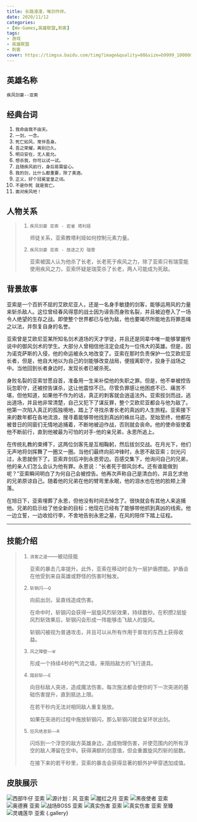 ```yaml
---
title: 长路漫漫，唯剑作伴。
date: 2020/11/12
categories:
- [We-Games,英雄联盟,刺客]
tags:
- 游戏
- 英雄联盟
- 刺客
cover: https://timgsa.baidu.com/timg?image&quality=80&size=b9999_10000&sec=1605268594856&di=cd1eed5339c2b5e3edf15a304d5df6b4&imgtype=0&src=http%3A%2F%2Fimg1.replays.net%2Flol.replays.net%2Fuploads%2Fbody%2F2017%2F01%2F1484544071nDG.jpg
---
```

## 英雄名称

`疾风剑豪--亚索`

## 经典台词

1. `我命由我不由天。`
2. `一剑，一念。`
3. `死亡如风，常伴吾身。`
4. `吾之荣耀，离别已久。`
5. `明日安在，无人能允。`
6. `想杀我，你可以试一试。`
7. `且随疾风前行，身后易需留心。`
8. `我的剑，比什么都重要，除了美酒。`
9. `正义，好个冠冕堂皇之词。`
10. `不是你死 就是我亡。`
11. `面对疾风吧！`
## 人物关系

> 1. `疾风剑豪 亚索 - 岩雀 塔利娅`
>
>    师徒关系，亚索教塔利娅如何控制元素力量。
>
> 2. `疾风剑豪 亚索 - 放逐之刃 瑞雯`
>
>    亚索被国人认为他杀了长老，长老死于疾风之力，除了亚索只有瑞雯能使用疾风之力，亚索怀疑是瑞雯杀了长老，两人可能成为死敌。

## 背景故事

亚索是一个百折不屈的艾欧尼亚人，还是一名身手敏捷的剑客，能够运用风的力量来斩杀敌人。这位曾经春风得意的战士因为诬告而身败名裂，并且被迫卷入了一场令人绝望的生存之战。即使整个世界都已与他为敌，他也要竭尽所能地去将罪恶绳之以法，并恢复自身的名誉。

亚索曾是艾欧尼亚某所知名剑术道场的天才学徒，并且还是同辈中唯一能够掌握传说中的御风剑术的学生。大部分人曾相信他注定会成为一位伟大的英雄。但是，因为诺克萨斯的入侵，他的命运被永久地改变了。亚索在那时负责保护一位艾欧尼亚长者，但是，他自大地以为自己的剑能够改变战局，便擅离职守，投身于战场之中。当他回到长者身边时，发现长者已被杀死。

身败名裂的亚索甘愿自首，准备用一生来补偿他的失职之罪。但是，他不单被控告玩忽职守，还被控告谋杀，这让他震惊不已。尽管负罪感让他困惑不已、痛苦不堪，但他知道，如果他不作为的话，真正的刺客就会逍遥法外。亚索拔剑而战，逃出道场，并且他非常清楚，自己又犯下了谋反罪，整个艾欧尼亚都会与他为敌了。他第一次陷入真正的孤独境地，踏上了寻找杀害长老的真凶的人生旅程。亚索接下来的数年都在各地流浪，搜寻着能够带他找到真凶的蛛丝马迹。至始至终，他都在被昔日的同窗们无情地追捕着，不断地被迫作战，否则就会丧命。他的使命驱使着他不断前行，直到他被最为可怕的对手-他的亲兄弟，永恩所追上。

在传统礼教的束缚下，这两位剑客先是互相鞠躬，然后拔剑交战。在月光下，他们无声地将剑挥舞了一圈又一圈。当他们最终向前冲锋时，永恩不敌亚索；剑光闪过，永恩就倒下了。亚索弃剑后冲到永恩旁边。百感交集下，他询问自己的兄弟，他的亲人们怎么会认为他有罪。永恩说：“长者死于御风剑术。还有谁能做到呢？”亚索瞬间明白了为何自己会被控告。他再次声称自己是清白的，并且乞求他的兄弟原谅自己。随着他的兄弟在他的臂弯里永眠，他的泪水也在他的脸颊上滑落。

在旭日下，亚索埋葬了永恩，但他没有时间去悼念了。很快就会有其他人来追捕他。兄弟的启示给了他全新的目标；他现在已经有了能够带他抓到真凶的线索。他一边立誓，一边收拾行李，不舍地告别永恩之墓，在风的陪伴下踏上征程。

------

## 技能介绍

> 1. `浪客之道`——被动技能
>
>    亚索的暴击几率提升。此外，亚索在移动时会为一层护盾攒能。护盾会在他受到来自英雄或野怪的伤害时触发。
>
> 2. `斩钢闪——Q`
>
>    向前出剑，呈直线造成伤害。
>
>    在命中时，斩钢闪会获得一层旋风烈斩效果，持续数秒。在积攒2层旋风烈斩效果后，斩钢闪会形成一阵能够击飞敌人的旋风。
>
>    斩钢闪被视为普通攻击，并且可以从所有作用于普攻的东西上获得收益。
>    
> 3. `风之障壁——W`
>
>    形成一个持续4秒的气流之墙，来阻挡敌方的飞行道具。
>
> 4. `踏前斩——E`
>
>    向目标敌人突进，造成魔法伤害。每次施法都会使你的下一次突进的基础伤害提升，直到抵达上限。
>
>    在若干秒内无法对相同敌人重复施放。
>
>    如果在突进的过程中施放斩钢闪，那么斩钢闪就会呈环状出剑。
>
> 5. `狂风绝息斩——R`
>
>    闪烁到一个浮空的敌方英雄身边，造成物理伤害，并使范围内的所有浮空的敌人滞留在空中。获得满额的剑意值，但会重置旋风烈斩的层数。
>
>    在接下来的若干秒里，亚索的暴击会获得显著的额外护甲穿透加成值。

##  皮肤展示 
![](https://game.gtimg.cn/images/lol/act/img/skin/big157001.jpg "西部牛仔 亚索")
![](https://game.gtimg.cn/images/lol/act/img/skin/big157002.jpg "源计划：风 亚索")
![](https://game.gtimg.cn/images/lol/act/img/skin/big157003.jpg "腥红之月 亚索")
![](https://game.gtimg.cn/images/lol/act/img/skin/big157009.jpg "黑夜使者 亚索")
![](https://game.gtimg.cn/images/lol/act/img/skin/big157010.jpg "奥德赛 亚索")
![](https://game.gtimg.cn/images/lol/act/img/skin/big157017.jpg "战场BOSS 亚索")
![](https://game.gtimg.cn/images/lol/act/img/skin/big157018.jpg "真实伤害 亚索")
![](https://game.gtimg.cn/images/lol/act/img/skin/big157035.jpg "真实伤害 亚索 至臻")
![](https://game.gtimg.cn/images/lol/act/img/skin/big157036.jpg "灵魂莲华 亚索")
{.gallery}

